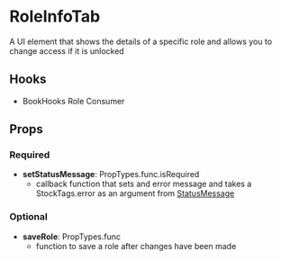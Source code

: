 # RoleInfoTab

A UI element that shows the details of a specific role and allows you to change access if it is unlocked

## Hooks

* BookHooks Role Consumer

## Props

### Required

* **setStatusMessage**: PropTypes.func.isRequired
    * callback function that sets and error message and takes a StockTags.error as an argument from [StatusMessage](https://github.com/pay-theory/pay-theory-ui/tree/master/src/common/StatusMessage)


### Optional
* **saveRole**: PropTypes.func
    * function to save a role after changes have been made